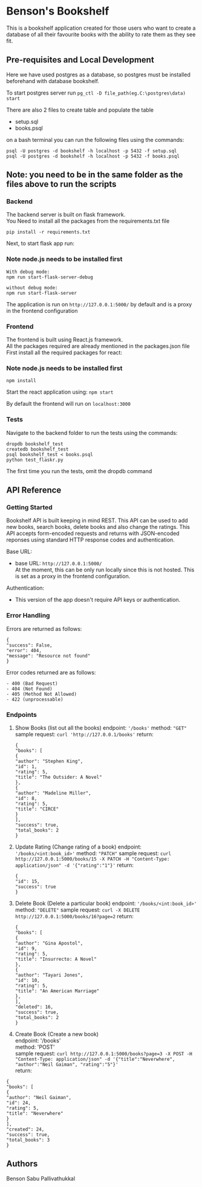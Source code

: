 # Benson's Bookshelf

This is a bookshelf application created for those users who want to create a database of all their favourite books with the ability to rate them as they see fit.

## Pre-requisites and Local Development

Here we have used postgres as a database, so postgres must be installed beforehand with database bookshelf.

To start postgres server run `pg_ctl -D file_path(eg.C:\postgres\data) start`

There are also 2 files to create table and populate the table

- setup.sql
- books.psql

on a bash terminal you can run the following files using the commands:

```
psql -U postgres -d bookshelf -h localhost -p 5432 -f setup.sql
psql -U postgres -d bookshelf -h localhost -p 5432 -f books.psql
```

## Note: you need to be in the same folder as the files above to run the scripts

### Backend

The backend server is built on flask framework.<br>
You Need to install all the packages from the requirements.txt file

```
pip install -r requirements.txt
```

Next, to start flask app run:

### Note node.js needs to be installed first

```
With debug mode:
npm run start-flask-server-debug

without debug mode:
npm run start-flask-server
```

The application is run on `http://127.0.0.1:5000/` by default and is a proxy in the frontend configuration

### Frontend

The frontend is built using React.js framework.<br>
All the packages required are already mentioned in the packages.json file<br>
First install all the required packages for react:

### Note node.js needs to be installed first

`npm install`

Start the react application using:
`npm start`

By default the frontend will run on `localhost:3000`

### Tests

Navigate to the backend folder to run the tests using the commands:

```
dropdb bookshelf_test
createdb bookshelf_test
psql bookshelf_test < books.psql
python test_flaskr.py
```

The first time you run the tests, omit the dropdb command

## API Reference

### Getting Started

Bookshelf API is built keeping in mind REST. This API can be used to add new books, search books, delete books and also change the ratings. This API accepts form-encoded requests and returns with JSON-encoded reponses using standard HTTP response codes and authentication.

Base URL:

- base URL: `http://127.0.0.1:5000/`<br>
  At the moment, this can be only run locally since this is not hosted. This is set as a proxy in the frontend configuration.

Authentication:

- This version of the app doesn't require API keys or authentication.

### Error Handling

Errors are returned as follows:

```
{
"success": False,
"error": 404,
"message": "Resource not found"
}
```

Error codes returned are as follows:

```
- 400 (Bad Request)
- 404 (Not Found)
- 405 (Method Not Allowed)
- 422 (unprocessable)
```

### Endpoints

1. Show Books (list out all the books)
   endpoint: `'/books'`
   method: `"GET"`
   sample request: `curl 'http://127.0.0.1/books'`
   return:

   ```
   {
   "books": [
   {
   "author": "Stephen King",
   "id": 1,
   "rating": 5,
   "title": "The Outsider: A Novel"
   },
   {
   "author": "Madeline Miller",
   "id": 8,
   "rating": 5,
   "title": "CIRCE"
   }
   ],
   "success": true,
   "total_books": 2
   }
   ```

2. Update Rating (Change rating of a book)
   endpoint: `'/books/<int:book_id>'`
   method: `"PATCH"`
   sample request: `curl http://127.0.0.1:5000/books/15 -X PATCH -H "Content-Type: application/json" -d '{"rating":"1"}'`
   return:

   ```
   {
   "id": 15,
   "success": true
   }
   ```

3. Delete Book (Delete a particular book)
   endpoint: `'/books/<int:book_id>'`
   method: `"DELETE"`
   sample request: `curl -X DELETE http://127.0.0.1:5000/books/16?page=2`
   return:

   ```
   {
   "books": [
   {
   "author": "Gina Apostol",
   "id": 9,
   "rating": 5,
   "title": "Insurrecto: A Novel"
   },
   {
   "author": "Tayari Jones",
   "id": 10,
   "rating": 5,
   "title": "An American Marriage"
   },
   ],
   "deleted": 16,
   "success": true,
   "total_books": 2
   }
   ```

4. Create Book (Create a new book)<br>
   endpoint: '/books'<br>
   method: 'POST'<br>
   sample request: `curl http://127.0.0.1:5000/books?page=3 -X POST -H "Content-Type: application/json" -d '{"title":"Neverwhere", "author":"Neil Gaiman", "rating":"5"}'`<br>
   return:

```
{
"books": [
{
"author": "Neil Gaiman",
"id": 24,
"rating": 5,
"title": "Neverwhere"
}
],
"created": 24,
"success": true,
"total_books": 3
}
```

## Authors

Benson Sabu Pallivathukkal
